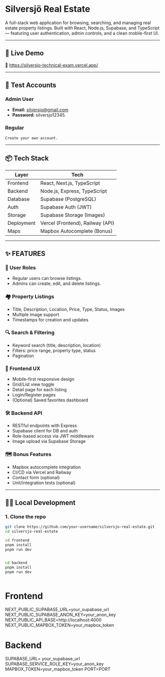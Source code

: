 # Silversjö Real Estate

A full-stack web application for browsing, searching, and managing real estate property listings. Built with React, Node.js, Supabase, and TypeScript — featuring user authentication, admin controls, and a clean mobile-first UI.

---

## 🚀 Live Demo

🔗 https://silversjo-technical-exam.vercel.app/

---

## 👥 Test Accounts

### Admin User

- **Email:** silversjo@gmail.com
- **Password:** silversjo12345.

### Regular

    Create your own account.

---

## 📦 Tech Stack

| Layer      | Tech                             |
| ---------- | -------------------------------- |
| Frontend   | React, Next.js, TypeScript       |
| Backend    | Node.js, Express, TypeScript     |
| Database   | Supabase (PostgreSQL)            |
| Auth       | Supabase Auth (JWT)              |
| Storage    | Supabase Storage (Images)        |
| Deployment | Vercel (Frontend), Railway (API) |
| Maps       | Mapbox Autocomplete (Bonus)      |

---

## ✨ FEATURES

### 🔐 User Roles

- Regular users can browse listings.
- Admins can create, edit, and delete listings.

### 🏘️ Property Listings

- Title, Description, Location, Price, Type, Status, Images
- Multiple image support
- Timestamps for creation and updates

### 🔍 Search & Filtering

- Keyword search (title, description, location)
- Filters: price range, property type, status
- Pagination

### 📱 Frontend UX

- Mobile-first responsive design
- Grid/List view toggle
- Detail page for each listing
- Login/Register pages
- (Optional) Saved favorites dashboard

### 🛠️ Backend API

- RESTful endpoints with Express
- Supabase client for DB and auth
- Role-based access via JWT middleware
- Image upload via Supabase Storage

### 🗺️ Bonus Features

- Mapbox autocomplete integration
- CI/CD via Vercel and Railway
- Contact form (optional)
- Unit/integration tests (optional)

---

## 🧑‍💻 Local Development

### 1. Clone the repo

```bash
git clone https://github.com/your-username/silversjo-real-estate.git
cd silversjo-real-estate

cd frontend
pnpm install
pnpm run dev


cd backend
pnpm install
pnpm run dev



```

# Frontend

NEXT_PUBLIC_SUPABASE_URL=your_supabase_url
NEXT_PUBLIC_SUPABASE_ANON_KEY=your_anon_key
NEXT_PUBLIC_API_BASE=http://localhost:4000
NEXT_PUBLIC_MAPBOX_TOKEN=your_mapbox_token

# Backend

SUPABASE_URL= your_supabase_url
SUPABASE_SERVICE_ROLE_KEY=your_anon_key
MAPBOX_TOKEN=your_mapbox_token
PORT=PORT
